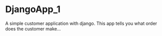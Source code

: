 # DjangoApp_1
A simple customer application with django. This app tells you what order does the customer make...
